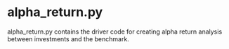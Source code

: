 # alpha_return.py

alpha_return.py contains the driver code for creating alpha return analysis between investments and the benchmark.